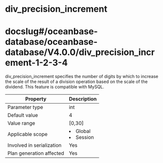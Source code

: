 div_precision_increment
============================================
# docslug#/oceanbase-database/oceanbase-database/V4.0.0/div_precision_increment-1-2-3-4
div_precision_increment specifies the number of digits by which to increase the scale of the result of a division operation based on the scale of the dividend. This feature is compatible with MySQL.


| **Property** | **Description** |
|----------|------------------------------------------------------------------------------------------------------------|
| Parameter type | int |
| Default value | 4 |
| Value range | [0,30] |
| Applicable scope | <li> Global   <li> Session |
| Involved in serialization | Yes |
| Plan generation affected | Yes |



